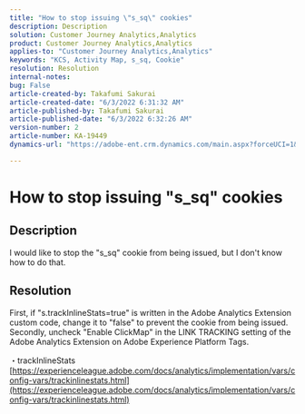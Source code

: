 ```yaml
---
title: "How to stop issuing \"s_sq\" cookies"
description: Description
solution: Customer Journey Analytics,Analytics
product: Customer Journey Analytics,Analytics
applies-to: "Customer Journey Analytics,Analytics"
keywords: "KCS, Activity Map, s_sq, Cookie"
resolution: Resolution
internal-notes: 
bug: False
article-created-by: Takafumi Sakurai
article-created-date: "6/3/2022 6:31:32 AM"
article-published-by: Takafumi Sakurai
article-published-date: "6/3/2022 6:32:26 AM"
version-number: 2
article-number: KA-19449
dynamics-url: "https://adobe-ent.crm.dynamics.com/main.aspx?forceUCI=1&pagetype=entityrecord&etn=knowledgearticle&id=6a3f8bce-06e3-ec11-bb3d-000d3a33d4a1"

---
```

# How to stop issuing "s_sq" cookies

## Description

I would like to stop the "s_sq" cookie from being issued, but I don't know how to do that.

## Resolution


First, if "s.trackInlineStats=true" is written in the Adobe Analytics Extension custom code, change it to "false" to prevent the cookie from being issued. Secondly, uncheck "Enable ClickMap" in the LINK TRACKING setting of the Adobe Analytics Extension on Adobe Experience Platform Tags.

・trackInlineStats
[https://experienceleague.adobe.com/docs/analytics/implementation/vars/config-vars/trackinlinestats.html](https://experienceleague.adobe.com/docs/analytics/implementation/vars/config-vars/trackinlinestats.html)
